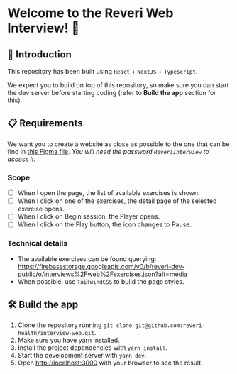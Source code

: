 # Welcome to the Reveri Web Interview! 👋

## 💬 Introduction

This repository has been built using `React` + `NextJS` + `Typescript`.

We expect you to build on top of this repository, so make sure you can start the dev server before starting coding (refer to **Build the app** section for this).

## 📋 Requirements

We want you to create a website as close as possible to the one that can be find in [this Figma file](https://www.figma.com/design/Cipq6Cn7ofPk30aiBmkkcP/Web-Interview-assets?node-id=0-1&t=uYnkLLiNjhGnhrnR-1). _You will need the password `ReveriInterview` to access it._

### Scope

- [ ] When I open the page, the list of available exercises is shown.
- [ ] When I click on one of the exercises, the detail page of the selected exercise opens.
- [ ] When I click on Begin session, the Player opens.
- [ ] When I click on the Play button, the icon changes to Pause.

### Technical details

- The available exercises can be found querying: https://firebasestorage.googleapis.com/v0/b/reveri-dev-public/o/interviews%2Fweb%2Fexercises.json?alt=media
- When possible, use `TailwindCSS` to build the page styles.

## 🛠️ Build the app

1. Clone the repository running `git clone git@github.com:reveri-health/interview-web.git`.
2. Make sure you have [yarn](https://yarnpkg.com/getting-started/install) installed.
3. Install the project dependencies with `yarn install`.
4. Start the development server with `yarn dev`.
5. Open [http://localhost:3000](http://localhost:3000) with your browser to see the result.
